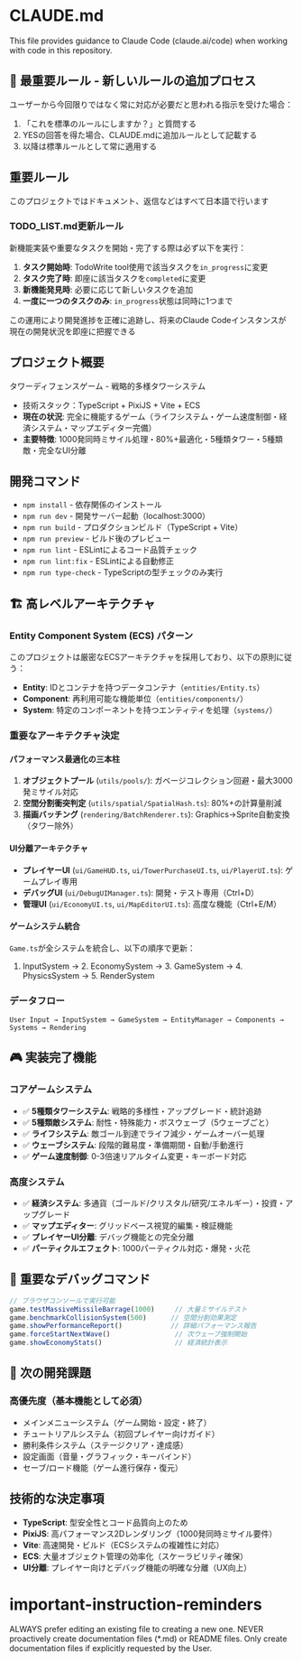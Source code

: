 # CLAUDE.md

This file provides guidance to Claude Code (claude.ai/code) when working with code in this repository.

## 🔨 最重要ルール - 新しいルールの追加プロセス

ユーザーから今回限りではなく常に対応が必要だと思われる指示を受けた場合：

1. 「これを標準のルールにしますか？」と質問する
2. YESの回答を得た場合、CLAUDE.mdに追加ルールとして記載する
3. 以降は標準ルールとして常に適用する

## 重要ルール

このプロジェクトではドキュメント、返信などはすべて日本語で行います

### TODO_LIST.md更新ルール
新機能実装や重要なタスクを開始・完了する際は必ず以下を実行：

1. **タスク開始時**: TodoWrite tool使用で該当タスクを`in_progress`に変更
2. **タスク完了時**: 即座に該当タスクを`completed`に変更
3. **新機能発見時**: 必要に応じて新しいタスクを追加
4. **一度に一つのタスクのみ**: `in_progress`状態は同時に1つまで

この運用により開発進捗を正確に追跡し、将来のClaude Codeインスタンスが現在の開発状況を即座に把握できる

## プロジェクト概要

タワーディフェンスゲーム - 戦略的多様タワーシステム
- 技術スタック：TypeScript + PixiJS + Vite + ECS
- **現在の状況**: 完全に機能するゲーム（ライフシステム・ゲーム速度制御・経済システム・マップエディター完備）
- **主要特徴**: 1000発同時ミサイル処理・80%+最適化・5種類タワー・5種類敵・完全なUI分離

## 開発コマンド

- `npm install` - 依存関係のインストール
- `npm run dev` - 開発サーバー起動（localhost:3000）
- `npm run build` - プロダクションビルド（TypeScript + Vite）
- `npm run preview` - ビルド後のプレビュー
- `npm run lint` - ESLintによるコード品質チェック
- `npm run lint:fix` - ESLintによる自動修正
- `npm run type-check` - TypeScriptの型チェックのみ実行

## 🏗️ 高レベルアーキテクチャ

### Entity Component System (ECS) パターン
このプロジェクトは厳密なECSアーキテクチャを採用しており、以下の原則に従う：

- **Entity**: IDとコンテナを持つデータコンテナ（`entities/Entity.ts`）
- **Component**: 再利用可能な機能単位（`entities/components/`）
- **System**: 特定のコンポーネントを持つエンティティを処理（`systems/`）

### 重要なアーキテクチャ決定

#### パフォーマンス最適化の三本柱
1. **オブジェクトプール** (`utils/pools/`): ガベージコレクション回避・最大3000発ミサイル対応
2. **空間分割衝突判定** (`utils/spatial/SpatialHash.ts`): 80%+の計算量削減
3. **描画バッチング** (`rendering/BatchRenderer.ts`): Graphics→Sprite自動変換（タワー除外）

#### UI分離アーキテクチャ
- **プレイヤーUI** (`ui/GameHUD.ts`, `ui/TowerPurchaseUI.ts`, `ui/PlayerUI.ts`): ゲームプレイ専用
- **デバッグUI** (`ui/DebugUIManager.ts`): 開発・テスト専用（Ctrl+D）
- **管理UI** (`ui/EconomyUI.ts`, `ui/MapEditorUI.ts`): 高度な機能（Ctrl+E/M）

#### ゲームシステム統合
`Game.ts`が全システムを統合し、以下の順序で更新：
1. InputSystem → 2. EconomySystem → 3. GameSystem → 4. PhysicsSystem → 5. RenderSystem

### データフロー
```
User Input → InputSystem → GameSystem → EntityManager → Components → Systems → Rendering
```

## 🎮 実装完了機能

### コアゲームシステム
- ✅ **5種類タワーシステム**: 戦略的多様性・アップグレード・統計追跡
- ✅ **5種類敵システム**: 耐性・特殊能力・ボスウェーブ（5ウェーブごと）
- ✅ **ライフシステム**: 敵ゴール到達でライフ減少・ゲームオーバー処理
- ✅ **ウェーブシステム**: 段階的難易度・準備期間・自動/手動進行
- ✅ **ゲーム速度制御**: 0-3倍速リアルタイム変更・キーボード対応

### 高度システム
- ✅ **経済システム**: 多通貨（ゴールド/クリスタル/研究/エネルギー）・投資・アップグレード
- ✅ **マップエディター**: グリッドベース視覚的編集・検証機能
- ✅ **プレイヤーUI分離**: デバッグ機能との完全分離
- ✅ **パーティクルエフェクト**: 1000パーティクル対応・爆発・火花

## 🧪 重要なデバッグコマンド

```javascript
// ブラウザコンソールで実行可能
game.testMassiveMissileBarrage(1000)     // 大量ミサイルテスト
game.benchmarkCollisionSystem(500)      // 空間分割効果測定
game.showPerformanceReport()            // 詳細パフォーマンス報告
game.forceStartNextWave()                // 次ウェーブ強制開始
game.showEconomyStats()                  // 経済統計表示
```

## 🚀 次の開発課題

### 高優先度（基本機能として必須）
- メインメニューシステム（ゲーム開始・設定・終了）
- チュートリアルシステム（初回プレイヤー向けガイド）
- 勝利条件システム（ステージクリア・達成感）
- 設定画面（音量・グラフィック・キーバインド）
- セーブ/ロード機能（ゲーム進行保存・復元）

## 技術的な決定事項

- **TypeScript**: 型安全性とコード品質向上のため
- **PixiJS**: 高パフォーマンス2Dレンダリング（1000発同時ミサイル要件）
- **Vite**: 高速開発・ビルド（ECSシステムの複雑性に対応）
- **ECS**: 大量オブジェクト管理の効率化（スケーラビリティ確保）
- **UI分離**: プレイヤー向けとデバッグ機能の明確な分離（UX向上）

# important-instruction-reminders
ALWAYS prefer editing an existing file to creating a new one.
NEVER proactively create documentation files (*.md) or README files. Only create documentation files if explicitly requested by the User.